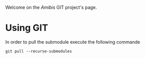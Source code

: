 Welcome on the *Amibis* GIT project's page.

# Using GIT
In order to pull the submodule execute the following commande

	git pull --recurse-submodules


